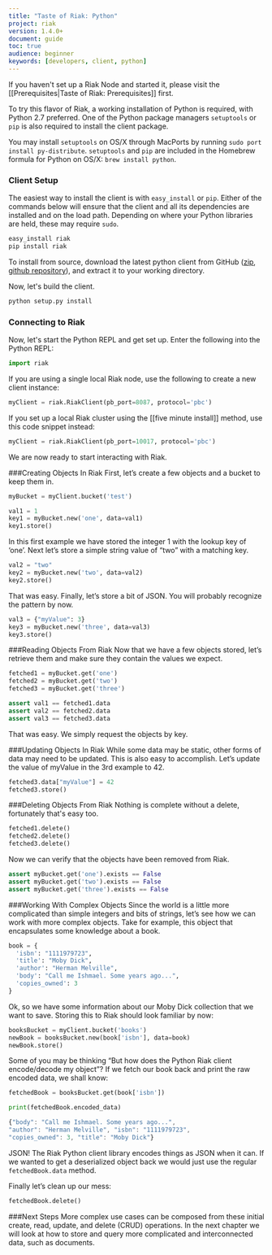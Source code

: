 ```yaml
---
title: "Taste of Riak: Python"
project: riak
version: 1.4.0+
document: guide
toc: true
audience: beginner
keywords: [developers, client, python]
---
```



If you haven't set up a Riak Node and started it, please visit the [[Prerequisites|Taste of Riak: Prerequisites]] first.

To try this flavor of Riak, a working installation of Python is
required, with Python 2.7 preferred. One of the Python package
managers `setuptools` or `pip` is also required to install the client
package.

You may install `setuptools` on OS/X through MacPorts by running `sudo
port install py-distribute`. `setuptools` and `pip` are included in
the Homebrew formula for Python on OS/X: `brew install python`.

### Client Setup

The easiest way to install the client is with `easy_install` or `pip`.
Either of the commands below will ensure that the client and all its
dependencies are installed and on the load path. Depending on where
your Python libraries are held, these may require `sudo`.

```bash
easy_install riak
pip install riak
```

To install from source, download the latest python client from GitHub
([zip](https://github.com/basho/riak-python-client/archive/master.zip),
[github repository](https://github.com/basho/riak-python-client)), and
extract it to your working directory.

Now, let's build the client.

```bash
python setup.py install
```

### Connecting to Riak

Now, let's start the Python REPL and get set up.  Enter the following into the Python REPL:

```python
import riak
```
If you are using a single local Riak node, use the following to create a new client instance:

```python
myClient = riak.RiakClient(pb_port=8087, protocol='pbc')
```

If you set up a local Riak cluster using the [[five minute install]] method, use this code snippet instead:

```python
myClient = riak.RiakClient(pb_port=10017, protocol='pbc')
```

We are now ready to start interacting with Riak.


###Creating Objects In Riak
First, let’s create a few objects and a bucket to keep them in.

```python
myBucket = myClient.bucket('test')

val1 = 1
key1 = myBucket.new('one', data=val1)
key1.store()
```

In this first example we have stored the integer 1 with the lookup key of ‘one’.  Next let’s store a simple string value of “two” with a matching key.

```python
val2 = "two"
key2 = myBucket.new('two', data=val2)
key2.store()
```

That was easy.  Finally, let’s store a bit of JSON.  You will probably recognize the pattern by now.

```python
val3 = {"myValue": 3}
key3 = myBucket.new('three', data=val3)
key3.store()
```

###Reading Objects From Riak
Now that we have a few objects stored, let’s retrieve them and make sure they contain the values we expect.

```python
fetched1 = myBucket.get('one')
fetched2 = myBucket.get('two')
fetched3 = myBucket.get('three')

assert val1 == fetched1.data
assert val2 == fetched2.data
assert val3 == fetched3.data
```

That was easy.  We simply request the objects by key.

###Updating Objects In Riak
While some data may be static, other forms of data may need to be updated.  This is also easy to accomplish.  Let’s update the value of myValue in the 3rd example to 42.

```python
fetched3.data["myValue"] = 42
fetched3.store()
```

###Deleting Objects From Riak
Nothing is complete without a delete, fortunately that's easy too.

```python
fetched1.delete()
fetched2.delete()
fetched3.delete()
```

Now we can verify that the objects have been removed from Riak.

```python
assert myBucket.get('one').exists == False
assert myBucket.get('two').exists == False
assert myBucket.get('three').exists == False
```


###Working With Complex Objects
Since the world is a little more complicated than simple integers and bits of strings, let’s see how we can work with more complex objects.  Take for example, this object that encapsulates some knowledge about a book.

```python
book = {
  'isbn': "1111979723",
  'title': "Moby Dick",
  'author': "Herman Melville",
  'body': "Call me Ishmael. Some years ago...",
  'copies_owned': 3 
}
```

Ok, so we have some information about our Moby Dick collection that we want to save.  Storing this to Riak should look familiar by now:

```python
booksBucket = myClient.bucket('books')
newBook = booksBucket.new(book['isbn'], data=book)
newBook.store()
```

Some of you may be thinking “But how does the Python Riak client encode/decode my object”?  If we fetch our book back and print the raw encoded data, we shall know:

```python
fetchedBook = booksBucket.get(book['isbn'])

print(fetchedBook.encoded_data)
```

```javascript
{"body": "Call me Ishmael. Some years ago...",
"author": "Herman Melville", "isbn": "1111979723",
"copies_owned": 3, "title": "Moby Dick"}
```

JSON!  The Riak Python client library encodes things as JSON when it can.  If we wanted to get a deserialized object back we would just use the regular `fetchedBook.data` method.

Finally let’s clean up our mess:

```python
fetchedBook.delete()
```

###Next Steps
More complex use cases can be composed from these initial create, read, update, and delete (CRUD) operations. In the next chapter we will look at how to store and query more complicated and interconnected data, such as documents.  




